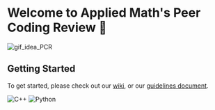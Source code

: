 # Welcome to Applied Math's Peer Coding Review 👋

<!--
** More information about the group coming soon! **
-->

<!--
** Some placeholder gif to get started **
-->
![gif_idea_PCR](https://github.com/Peer-Code-Review/.github/assets/40783656/f61423b9-9e00-4634-b971-eef909c93b97)


## Getting Started
To get started, please check out our [wiki](https://github.com/Peer-Code-Review/.github/wiki/Landing-Page), or our [guidelines document](https://docs.google.com/document/d/1vvopoecmVpDh908BJeasz20YMN967EEScy7fyuvOUqA/edit?usp=sharing).

<!--
** Badges for C++ and Python **
-->
![C++](https://img.shields.io/badge/c++-%2300599C.svg?style=for-the-badge&logo=c%2B%2B&logoColor=white)
![Python](https://img.shields.io/badge/python-3670A0?style=for-the-badge&logo=python&logoColor=ffdd54)
